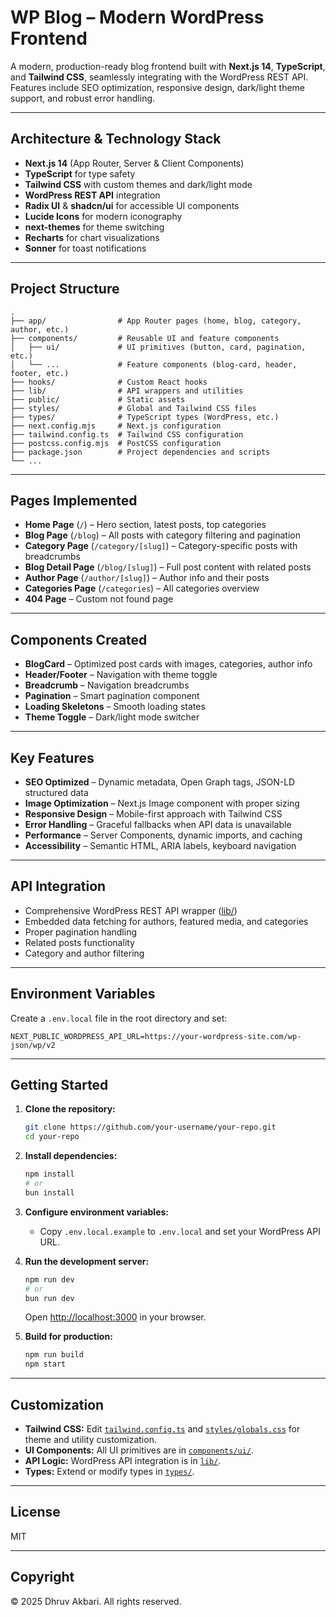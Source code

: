 # WP Blog – Modern WordPress Frontend

A modern, production-ready blog frontend built with **Next.js 14**, **TypeScript**, and **Tailwind CSS**, seamlessly integrating with the WordPress REST API. Features include SEO optimization, responsive design, dark/light theme support, and robust error handling.

---

## **Architecture & Technology Stack**

- **Next.js 14** (App Router, Server & Client Components)
- **TypeScript** for type safety
- **Tailwind CSS** with custom themes and dark/light mode
- **WordPress REST API** integration
- **Radix UI** & **shadcn/ui** for accessible UI components
- **Lucide Icons** for modern iconography
- **next-themes** for theme switching
- **Recharts** for chart visualizations
- **Sonner** for toast notifications

---

## **Project Structure**

```
.
├── app/                # App Router pages (home, blog, category, author, etc.)
├── components/         # Reusable UI and feature components
│   ├── ui/             # UI primitives (button, card, pagination, etc.)
│   └── ...             # Feature components (blog-card, header, footer, etc.)
├── hooks/              # Custom React hooks
├── lib/                # API wrappers and utilities
├── public/             # Static assets
├── styles/             # Global and Tailwind CSS files
├── types/              # TypeScript types (WordPress, etc.)
├── next.config.mjs     # Next.js configuration
├── tailwind.config.ts  # Tailwind CSS configuration
├── postcss.config.mjs  # PostCSS configuration
├── package.json        # Project dependencies and scripts
└── ...
```

---

## **Pages Implemented**

- **Home Page** (`/`) – Hero section, latest posts, top categories
- **Blog Page** (`/blog`) – All posts with category filtering and pagination
- **Category Page** (`/category/[slug]`) – Category-specific posts with breadcrumbs
- **Blog Detail Page** (`/blog/[slug]`) – Full post content with related posts
- **Author Page** (`/author/[slug]`) – Author info and their posts
- **Categories Page** (`/categories`) – All categories overview
- **404 Page** – Custom not found page

---

## **Components Created**

- **BlogCard** – Optimized post cards with images, categories, author info
- **Header/Footer** – Navigation with theme toggle
- **Breadcrumb** – Navigation breadcrumbs
- **Pagination** – Smart pagination component
- **Loading Skeletons** – Smooth loading states
- **Theme Toggle** – Dark/light mode switcher

---

## **Key Features**

- **SEO Optimized** – Dynamic metadata, Open Graph tags, JSON-LD structured data
- **Image Optimization** – Next.js Image component with proper sizing
- **Responsive Design** – Mobile-first approach with Tailwind CSS
- **Error Handling** – Graceful fallbacks when API data is unavailable
- **Performance** – Server Components, dynamic imports, and caching
- **Accessibility** – Semantic HTML, ARIA labels, keyboard navigation

---

## **API Integration**

- Comprehensive WordPress REST API wrapper ([lib/](lib/))
- Embedded data fetching for authors, featured media, and categories
- Proper pagination handling
- Related posts functionality
- Category and author filtering

---

## **Environment Variables**

Create a `.env.local` file in the root directory and set:

```
NEXT_PUBLIC_WORDPRESS_API_URL=https://your-wordpress-site.com/wp-json/wp/v2
```

---

## **Getting Started**

1. **Clone the repository:**
   ```sh
   git clone https://github.com/your-username/your-repo.git
   cd your-repo
   ```

2. **Install dependencies:**
   ```sh
   npm install
   # or
   bun install
   ```

3. **Configure environment variables:**
   - Copy `.env.local.example` to `.env.local` and set your WordPress API URL.

4. **Run the development server:**
   ```sh
   npm run dev
   # or
   bun run dev
   ```

   Open [http://localhost:3000](http://localhost:3000) in your browser.

5. **Build for production:**
   ```sh
   npm run build
   npm start
   ```

---

## **Customization**

- **Tailwind CSS:** Edit [`tailwind.config.ts`](tailwind.config.ts) and [`styles/globals.css`](styles/globals.css) for theme and utility customization.
- **UI Components:** All UI primitives are in [`components/ui/`](components/ui/).
- **API Logic:** WordPress API integration is in [`lib/`](lib/).
- **Types:** Extend or modify types in [`types/`](types/).

---

## **License**

MIT

---

## **Copyright**

&copy; 2025 Dhruv Akbari. All rights reserved.